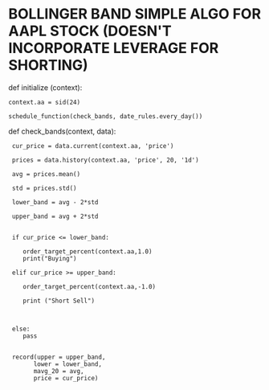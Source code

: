 # BOLLINGER BAND SIMPLE ALGO FOR AAPL STOCK (DOESN'T INCORPORATE LEVERAGE FOR SHORTING)



def initialize (context):
    
    context.aa = sid(24)
    
    schedule_function(check_bands, date_rules.every_day())
    
    
    
def check_bands(context, data):
    
     cur_price = data.current(context.aa, 'price')
        
     prices = data.history(context.aa, 'price', 20, '1d')
    
     avg = prices.mean()
     
     std = prices.std()
     
     lower_band = avg - 2*std
    
     upper_band = avg + 2*std
    
    
     if cur_price <= lower_band:
        
        order_target_percent(context.aa,1.0)
        print("Buying")
        
     elif cur_price >= upper_band:
        
        order_target_percent(context.aa,-1.0)
        
        print ("Short Sell")
        
    
    
     else: 
        pass
    
    
     record(upper = upper_band,
           lower = lower_band,
           mavg_20 = avg,
           price = cur_price)
